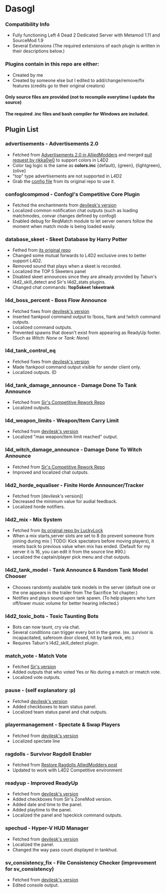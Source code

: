 # Dasogl
### Compatibility Info
* Fully functioning Left 4 Dead 2 Dedicated Server with Metamod 1.11 and SourceMod 1.9
* Several Extensions (The required extensions of each plugin is written in their descriptions below.)
### Plugins contain in this repo are either:
* Created by me
* Created by someone else but I edited to add/change/remove/fix features (credits go to their original creators)
#### Only source files are provided (not to recompile everytime I update the source)
#### The required .inc files and bash compiler for Windows are included.
## Plugin List
### advertisements - Advertisements 2.0
* Fetched from [Advertisements 2.0 in AlliedModders](https://forums.alliedmods.net/showthread.php?p=592536) and merged [pull request by rikka0w0](https://github.com/ErikMinekus/sm-advertisements/pull/3) to support colors in L4D2
* Color tag logic is the same as **colors.inc** {default}, {green}, {lightgreen}, {olive}
* "top" type advertisements are not supported in L4D2
* Grab the [config file](https://github.com/ErikMinekus/sm-advertisements/blob/master/addons/sourcemod/configs/advertisements.txt) from its original repo to use it.
### confoglcompmod - Confogl's Competitive Core Plugin
* Fetched the enchantments from [devilesk's version](https://github.com/devilesk/rl4d2l-plugins/blob/master/confoglcompmod.sp)
* Localized common notification chat outputs (such as loading matchmodes, convar changes defined by confogl)
* Enabled debug for ReqMatch module to let server owners follow the moment when match mode is being loaded easily.
### database_skeet - Skeet Database by Harry Potter
* Fethed from [its original repo](https://github.com/fbef0102/L4D1_2-Plugins/tree/master/top)
* Changed some mutual forwards to L4D2 exclusive ones to better support L4D2.
* Removed sound that plays when a skeet is recorded.
* Localized the TOP 5 Skeeters panel
* Disabled skeet announces since they are already provided by Tabun's l4d2_skill_detect and Sir's l4d2_stats plugins.
* Changed chat commands: **!top5skeet !skeetrank**
### l4d_boss_percent -  Boss Flow Announce
* Fetched fixes from [devilesk's version](https://github.com/devilesk/rl4d2l-plugins/blob/master/l4d_boss_percent.sp)
* Inserted !tankpool command output to !boss, !tank and !witch command outputs.
* Localized command outputs.
* Prevented spawns that doesn't exist from appearing as ReadyUp footer. (Such as _Witch: None_ or _Tank: None_)
### l4d_tank_control_eq
* Fetched fixes from [devilesk's version](https://github.com/devilesk/rl4d2l-plugins/blob/master/l4d_tank_control_eq.sp)
* Made !tankpool command output visible for sender client only.
* Localized outputs. (D
### l4d_tank_damage_announce - Damage Done To Tank Announce
* Fetched from [Sir's Competitive Rework Repo](https://github.com/SirPlease/L4D2-Competitive-Rework/blob/master/addons/sourcemod/scripting/l4d_tank_damage_announce.sp)
* Localized outputs.
### l4d_weapon_limits - Weapon/Item Carry Limit
* Fetched from [devilesk's version](https://github.com/devilesk/rl4d2l-plugins/blob/master/l4d_weapon_limits.sp)
* Localized "max weapon/item limit reached" output.
### l4d_witch_damage_announce - Damage Done To Witch Announce
* Fetched from [Sir's Competitive Rework Repo](https://github.com/SirPlease/L4D2-Competitive-Rework/blob/master/addons/sourcemod/scripting/l4d_witch_damage_announce.sp)
* Improved and localized chat outputs.
### l4d2_horde_equaliser - Finite Horde Announcer/Tracker
* Fetched from [devilesk's version](
* Decreased the minimum value for audial feedback.
* Localized horde notifiers.
### l4d2_mix - Mix System
* Fetched from [its original repo by LuckyLock](https://github.com/LuckyServ/sourcemod-plugins/blob/master/source/l4d2_mix.sp)
* When a mix starts,server slots are set to 8 (to prevent someone from joining during mix | TODO: Kick spectators before moving players), it resets back to previous value when mix has ended. (Default for my server it is 16, you can edit it from the source line #90.)
* Localized the captain/player pick menu and chat outputs.
### l4d2_tank_model - Tank Announce & Random Tank Model Chooser
* Chooses randomly available tank models in the server (default one or the one appears in the trailer from The Sacrifice 1st chapter.)
* Notifies and plays sound upon tank spawn. (To help players who turn off/lower music volume for better hearing infected.)
### l4d2_toxic_bots - Toxic Taunting Bots
* Bots can now taunt, cry via chat.
* Several conditions can trigger every bot in the game. (ex. survivor is incapacitated, saferoom door closed, hit by tank rock, etc.)
* Requires Tabun's l4d2_skill_detect plugin.
### match_vote - Match Vote
* Fetched [Sir's version](https://github.com/SirPlease/SirCoding/blob/master/PublicSourceSP/Old%20(2014%20and%20Earlier)/match_vote.sp)
* Added outputs that who voted Yes or No during a match or rmatch vote.
* Localized vote outputs.
### pause - (self explanatory :p)
* Fetched [devilesk's version](https://github.com/devilesk/rl4d2l-plugins/blob/master/pause.sp)
* Added checkboxes to team status panel.
* Localized team status panel and chat outputs.
### playermanagement - Spectate & Swap Players
* Fetched from [devilesk's version](https://github.com/devilesk/rl4d2l-plugins/blob/master/playermanagement.sp)
* Localized spectate line
### ragdolls - Survivor Ragdoll Enabler
* Fetched from [Restore Ragdolls AlliedModders post](https://forums.alliedmods.net/showthread.php?p=1822531)
* Updated to work with L4D2 Competitive environment
### readyup - Improved ReadyUp
* Fetched from [devilesk's version](https://github.com/devilesk/rl4d2l-plugins/blob/master/readyup.sp)
* Added checkboxes from Sir's ZoneMod version.
* Added date and time to the panel.
* Added playtime to the panel.
* Localized the panel and !speckick command outputs.
### spechud - Hyper-V HUD Manager
* Fetched from [devilesk's version](https://github.com/devilesk/rl4d2l-plugins/blob/master/spechud.sp)
* Localized the panel.
* Changed the way pass count displayed in tankhud.
### sv_consistency_fix - File Consistency Checker (improvoment for sv_consistency)
* Fetched from [devilesk's version](https://github.com/devilesk/rl4d2l-plugins/blob/master/sv_consistency_fix.sp)
* Edited console output.
